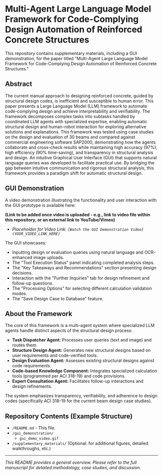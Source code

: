 # Multi-Agent Large Language Model Framework for Code-Complying Design Automation of Reinforced Concrete Structures

This repository contains supplementary materials, including a GUI demonstration, for the paper titled "Multi-Agent Large Language Model Framework for Code-Complying Design Automation of Reinforced Concrete Structures."

## Abstract

The current manual approach to designing reinforced concrete, guided by structural design codes, is inefficient and susceptible to human error. This paper presents a Large Language Model (LLM) framework to automate code-complying design and achieve interpretability and verifiability. The framework decomposes complex tasks into subtasks handled by coordinated LLM agents with specialized expertise, enabling automatic structural design and human-robot interaction for exploring alternative solutions and explanations. This framework was tested using case studies on the design and evaluation of 30 beams and compared against commercial engineering software SAP2000, demonstrating how the agents collaborate and cross-check results while maintaining high accuracy (97%), high efficiency (90% time-saving), and transparency in structural analysis and design. An intuitive Graphical User Interface (GUI) that supports natural language queries was developed to facilitate practical use. By bridging the gap between intuitive communication and rigorous structural analysis, this framework provides a paradigm shift for automatic structural design.

## GUI Demonstration

A video demonstration illustrating the functionality and user interaction with the GUI prototype is available here:

**(Link to be added once video is uploaded - e.g., link to video file within this repository, or an external link to YouTube/Vimeo)**

* *Placeholder for Video Link: `[Watch the GUI Demonstration Video](YOUR_VIDEO_LINK_HERE)`*

The GUI showcases:
* Inputting design or evaluation queries using natural language and OCR-enhanced image uploads.
* The "Tool Execution Status" panel indicating completed analysis steps.
* The "Key Takeaways and Recommendations" section presenting design decisions.
* Interaction with the "Further Inquiries" tab for design refinement and follow-up questions.
* The "Processing Options" for selecting different calculation validation modes.
* The "Save Design Case to Database" feature.

## About the Framework

The core of this framework is a multi-agent system where specialized LLM agents handle distinct aspects of the structural design process:
* **Task Dispatcher Agent:** Processes user queries (text and image) and routes them.
* **Structure Design Agent:** Generates new structural designs based on user requirements and code-verified tools.
* **Design Evaluation Agent:** Assesses existing structural designs against code requirements.
* **Code-based Knowledge Component:** Integrates specialized calculation tools (programmed per ACI 318-19) and code provisions.
* **Expert Consultation Agent:** Facilitates follow-up interactions and design refinements.

The system emphasizes transparency, verifiability, and adherence to design codes (specifically ACI 318-19 for the current beam design case studies).

## Repository Contents (Example Structure)

* `/README.md` - This file.
* `/gui_demonstration/`
    * `gui_demo_video.gif`
* `/supplementary_materials/` (Optional: for additional figures, detailed walkthroughs, etc.)

---

*This README provides a general overview. Please refer to the full manuscript for detailed methodology, case studies, and discussion.*
